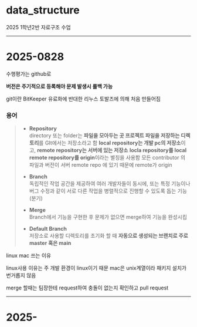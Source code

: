 # data_structure
2025 1학년2반 자료구조 수업

--------------------------------------------------------------------------------------------------
# 2025-0828
수행평가는 github로

**버전은 주기적으로 등록해야 문제 발생시 롤백 가능**

git이란 BitKeeper 유료화에 반대한 리누스 토발즈에 의해 처음 만들어짐

### 용어
> - **Repository** 
>   <br>
>   directory 또는 folder는
>   **파일을 모아두는 곳 프로젝트 파일을 저장하는 디렉토리**를 GIt에서는 저장소라고 함
>   **local repository는 개발 pc의 저장소**이고, **remote repository는 서버에 있는 저장소**
>   **locla repository를 local remote repository를 origin**이라는 별칭을 사용함
>   모든 contributor 의 파일과 버전이 서버 remote repo 에 있기 때문에
>   remote가 origin
> 
> 
> - **Branch**
>   <br>
>   독립적인 작업 공간을 제공하여 여러 개발자들이 동시에, 또는 특정 기능이나 버그 수정과 같이 서로 다른 작업을 병렬적으로 진행할 수 있도록 돕는 기능 (분기)
> 
> - **Merge**
>   <br>
>   Branch에서 기능을 구현한 후 문제가 없으면 merge하여 기능을 완성시킴
> 
> - **Default Branch**
>   <br>
>   저장소로 사용할 디렉토리를 초기화 할 때 **자동으로 생성되는 브랜치로 주로 master 혹은 main**

linux mac 쓰는 이유

linux사용 이유는 주 개발 환경이 linux이기 때문
mac은 unix계열이라 패키지 설치가 번거롭지 않음


merge 할때는 팀장한테 request하여 충돌이 없는지 확인하고 pull request 


--------------------------------------------------------------------------------------------------
# 2025-
